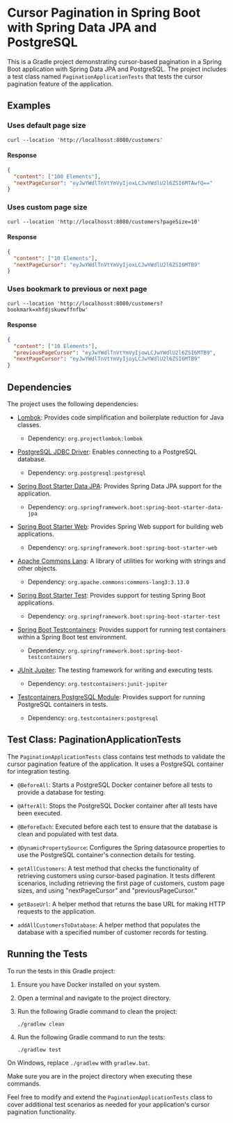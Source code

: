 # Cursor Pagination in Spring Boot with Spring Data JPA and PostgreSQL

This is a Gradle project demonstrating cursor-based pagination in a Spring Boot application with Spring Data JPA and PostgreSQL. The project includes a test class named `PaginationApplicationTests` that tests the cursor pagination feature of the application.

## Examples

### Uses default page size
```curl
curl --location 'http://localhosst:8080/customers'
```
#### Response
```json
{
  "content": ["100 Elements"],
  "nextPageCursor": "eyJwYWdlTnVtYmVyIjoxLCJwYWdlU2l6ZSI6MTAwfQ=="
}
```
### Uses custom page size
```curl
curl --location 'http://localhosst:8080/customers?pageSize=10'
```
#### Response
```json
{
  "content": ["10 Elements"],
  "nextPageCursor": "eyJwYWdlTnVtYmVyIjoxLCJwYWdlU2l6ZSI6MTB9"
}
```
### Uses bookmark to previous or next page
```curl
curl --location 'http://localhosst:8080/customers?bookmark=xhfdjskuewffnfbw'
```
#### Response
```json
{
  "content": ["10 Elements"],
  "previousPageCursor": "eyJwYWdlTnVtYmVyIjowLCJwYWdlU2l6ZSI6MTB9",
  "nextPageCursor": "eyJwYWdlTnVtYmVyIjoyLCJwYWdlU2l6ZSI6MTB9"
}
```
## Dependencies

The project uses the following dependencies:

- [Lombok](https://projectlombok.org/): Provides code simplification and boilerplate reduction for Java classes.
    - Dependency: `org.projectlombok:lombok`

- [PostgreSQL JDBC Driver](https://jdbc.postgresql.org/): Enables connecting to a PostgreSQL database.
    - Dependency: `org.postgresql:postgresql`

- [Spring Boot Starter Data JPA](https://docs.spring.io/spring-boot/docs/current/reference/htmlsingle/#boot-features-jpa-and-spring-data): Provides Spring Data JPA support for the application.
    - Dependency: `org.springframework.boot:spring-boot-starter-data-jpa`

- [Spring Boot Starter Web](https://docs.spring.io/spring-boot/docs/current/reference/htmlsingle/#boot-features-developing-web-applications): Provides Spring Web support for building web applications.
    - Dependency: `org.springframework.boot:spring-boot-starter-web`

- [Apache Commons Lang](https://commons.apache.org/proper/commons-lang/): A library of utilities for working with strings and other objects.
    - Dependency: `org.apache.commons:commons-lang3:3.13.0`

- [Spring Boot Starter Test](https://docs.spring.io/spring-boot/docs/current/reference/htmlsingle/#boot-features-testing): Provides support for testing Spring Boot applications.
    - Dependency: `org.springframework.boot:spring-boot-starter-test`

- [Spring Boot Testcontainers](https://github.com/testcontainers/testcontainers-spring-boot): Provides support for running test containers within a Spring Boot test environment.
    - Dependency: `org.springframework.boot:spring-boot-testcontainers`

- [JUnit Jupiter](https://junit.org/junit5/): The testing framework for writing and executing tests.
    - Dependency: `org.testcontainers:junit-jupiter`

- [Testcontainers PostgreSQL Module](https://www.testcontainers.org/modules/databases/postgres/): Provides support for running PostgreSQL containers in tests.
    - Dependency: `org.testcontainers:postgresql`

## Test Class: PaginationApplicationTests

The `PaginationApplicationTests` class contains test methods to validate the cursor pagination feature of the application. It uses a PostgreSQL container for integration testing.

- `@BeforeAll`: Starts a PostgreSQL Docker container before all tests to provide a database for testing.

- `@AfterAll`: Stops the PostgreSQL Docker container after all tests have been executed.

- `@BeforeEach`: Executed before each test to ensure that the database is clean and populated with test data.

- `@DynamicPropertySource`: Configures the Spring datasource properties to use the PostgreSQL container's connection details for testing.

- `getAllCustomers`: A test method that checks the functionality of retrieving customers using cursor-based pagination. It tests different scenarios, including retrieving the first page of customers, custom page sizes, and using "nextPageCursor" and "previousPageCursor."

- `getBaseUrl`: A helper method that returns the base URL for making HTTP requests to the application.

- `addAllCustomersToDatabase`: A helper method that populates the database with a specified number of customer records for testing.

## Running the Tests

To run the tests in this Gradle project:

1. Ensure you have Docker installed on your system.

2. Open a terminal and navigate to the project directory.

3. Run the following Gradle command to clean the project:
   ```shell
   ./gradlew clean
   ```

4. Run the following Gradle command to run the tests:
   ```shell
   ./gradlew test
   ```

On Windows, replace `./gradlew` with `gradlew.bat`.

Make sure you are in the project directory when executing these commands.

Feel free to modify and extend the `PaginationApplicationTests` class to cover additional test scenarios as needed for your application's cursor pagination functionality.